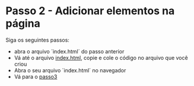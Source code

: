 # Passo 2 - Adicionar elementos na página
Siga os seguintes passos:
* abra o arquivo ´index.html´ do passo anterior
* Vá até o arquivo [index.html](/pasta2/index.html), copie e cole o código no arquivo que você criou
* Abra o seu arquivo ´index.html´ no navegador
* Vá para o [passo3](/pasta3/)
